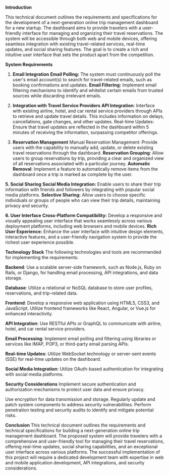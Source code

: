 
**Introduction**

This technical document outlines the requirements and specifications for the development of a next-generation online trip management dashboard for a new startup. The dashboard aims to provide travelers with a user-friendly interface for managing and organizing their travel reservations. The system will be accessible through both web and mobile devices, offering seamless integration with existing travel-related services, real-time updates, and social sharing features. The goal is to create a rich and intuitive user interface that sets the product apart from the competition.

**System Requirements**

1. **Email Integration**
       **Email Polling:** The system must continuously poll the user's email account(s) to search for travel-related emails, such as booking confirmations and updates.
       **Email Filtering:** Implement email filtering mechanisms to identify and whitelist certain emails from trusted sources while discarding irrelevant emails.
   
3. **Integration with Travel Service Providers**
**API Integration**: Interface with existing airline, hotel, and car rental service providers through APIs to retrieve and update travel details. This includes information on delays, cancellations, gate changes, and other updates.
Real-time Updates: Ensure that travel updates are reflected in the dashboard within 5 minutes of receiving the information, surpassing competitor offerings.

4. **Reservation Management**
Manual Reservation Management: Provide users with the capability to manually add, update, or delete existing travel reservations through the dashboard.
   **Reservation Grouping**: Allow users to group reservations by trip, providing a clear and organized view of all reservations associated with a particular journey.
    **Automatic Removal**: Implement a feature to automatically remove items from the dashboard once a trip is marked as complete by the user.
   
**5. Social Sharing**
      **Social Media Integration:** Enable users to share their trip information with friends and followers by integrating with popular social media platforms.
      **Selective Sharing:** Allow users to choose specific individuals or groups of people who can view their trip details, maintaining privacy and security.

**6. User Interface**
      **Cross-Platform Compatibility:** Develop a responsive and visually appealing user interface that works seamlessly across various deployment platforms, including web browsers and mobile devices.
      **Rich User Experience:** Enhance the user interface with intuitive design elements, interactive features, and a user-friendly navigation system to provide the richest user experience possible.
      
**Technology Stack**
The following technologies and tools are recommended for implementing the requirements:

**Backend**: Use a scalable server-side framework, such as Node.js, Ruby on Rails, or Django, for handling email processing, API integrations, and data storage.

**Database**: Utilize a relational or NoSQL database to store user profiles, reservations, and trip-related data.

**Frontend**: Develop a responsive web application using HTML5, CSS3, and JavaScript. Utilize frontend frameworks like React, Angular, or Vue.js for enhanced interactivity.

**API Integration**: Use RESTful APIs or GraphQL to communicate with airline, hotel, and car rental service providers.

**Email Processing**: Implement email polling and filtering using libraries or services like IMAP, POP3, or third-party email parsing APIs.

**Real-time Updates**: Utilize WebSocket technology or server-sent events (SSE) for real-time updates on the dashboard.

**Social Media Integration**: Utilize OAuth-based authentication for integrating with social media platforms.

**Security Considerations**
Implement secure authentication and authorization mechanisms to protect user data and ensure privacy.

Use encryption for data transmission and storage.
Regularly update and patch system components to address security vulnerabilities.
Perform penetration testing and security audits to identify and mitigate potential risks.

**Conclusion**
This technical document outlines the requirements and technical specifications for building a next-generation online trip management dashboard. The proposed system will provide travelers with a comprehensive and user-friendly tool for managing their travel reservations, offering real-time updates, social sharing capabilities, and an exceptional user interface across various platforms. The successful implementation of this project will require a dedicated development team with expertise in web and mobile application development, API integrations, and security considerations.
